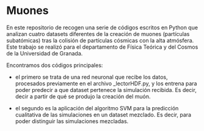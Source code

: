 # Muones
En este repositorio de recogen una serie de códigos escritos en Python que analizan cuatro datasets diferentes de la creación de muones (partículas subatómicas) tras la colisión de partículas cósmicas con la alta atmósfera. Este trabajo se realizó para el departamento de Física Teórica y del Cosmos de la Universidad de Granada.

Encontramos dos códigos principales: 

- el primero se trata de una red neuronal que recibe los datos, procesados previamente en el archivo _lectorHDF.py, y los entrena para poder predecir a que dataset pertenece la simulación recibida. Es decir, decir a partir de qué se produjo la creación del muón. 

- el segundo es la aplicación del algoritmo SVM para la predicción cualitativa de las simulaciones en un dataset mezclado. Es decir, para poder distinguir las simulaciones mezcladas.
